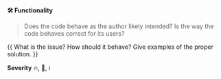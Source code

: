 **🛠 Functionality**
> Does the code behave as the author likely intended? Is the way the code behaves correct for its users?

{{ What is the issue? How should it behave? Give examples of the proper solution. }}

**Severity** 🔥, 🛑, ℹ️